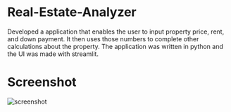 # Real-Estate-Analyzer
Developed a application that enables the user to input property price, rent, and down payment. It then uses those numbers to complete other calculations about the property. The application was written in python and the UI was made with streamlit.

# Screenshot

![screenshot](https://user-images.githubusercontent.com/98442340/171917726-107fd008-5598-478a-ba13-14bcb548730d.png)
